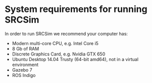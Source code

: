 # System requirements for running SRCSim #

In order to run SRCSim we recommend your computer has:

- Modern multi-core CPU, e.g. Intel Core i5
- 8 Gb of RAM
- Discrete Graphics Card, e.g. Nvidia GTX 650
- Ubuntu Desktop 14.04 Trusty (64-bit amd64), not in a virtual environment
- Gazebo 7
- ROS Indigo